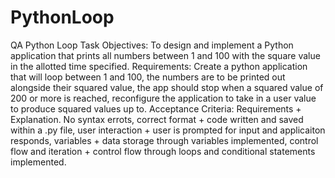 # PythonLoop
QA Python Loop Task
Objectives: To design and implement a Python application that prints all numbers between 1 and 100 with the square value in the allotted time specified.
Requirements: Create a python application that will loop between 1 and 100, the numbers are to be printed out alongside their squared value, the app should stop when a squared value of 200 or more is reached, reconfigure the application to take in a user value to produce squared values up to.
Acceptance Criteria: Requirements + Explanation.
No syntax errots, correct format + code written and saved within a .py file, user interaction + user is prompted for input and applicaiton responds, variables + data storage through variables implemented, control flow and iteration + control flow through loops and conditional statements implemented.

